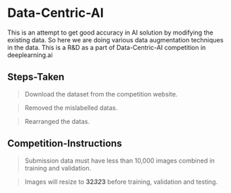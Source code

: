 # Data-Centric-AI
This is an attempt to get good accuracy in AI solution by modifying the existing data. So here we are doing various data augmentation techniques in the data.
This is a R&D as a part of Data-Centric-AI competition in deeplearning.ai

## Steps-Taken
> Download the dataset from the competition website.

> Removed the mislabelled datas.

> Rearranged the datas.
## Competition-Instructions
> Submission data must have less than 10,000 images combined in training and validation.

> Images will resize to **32*32*3** before training, validation and testing.
